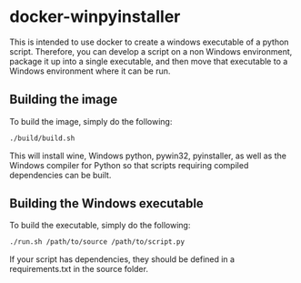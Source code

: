 docker-winpyinstaller
=====================

This is intended to use docker to create a windows executable of a python
script. Therefore, you can develop a script on a non Windows environment,
package it up into a single executable, and then move that executable to a
Windows environment where it can be run.

## Building the image

To build the image, simply do the following:

```sh
./build/build.sh
```

This will install wine, Windows python, pywin32, pyinstaller, as well as the
Windows compiler for Python so that scripts requiring compiled dependencies can
be built.

## Building the Windows executable

To build the executable, simply do the following:

```sh
./run.sh /path/to/source /path/to/script.py
```

If your script has dependencies, they should be defined in a requirements.txt
in the source folder.
